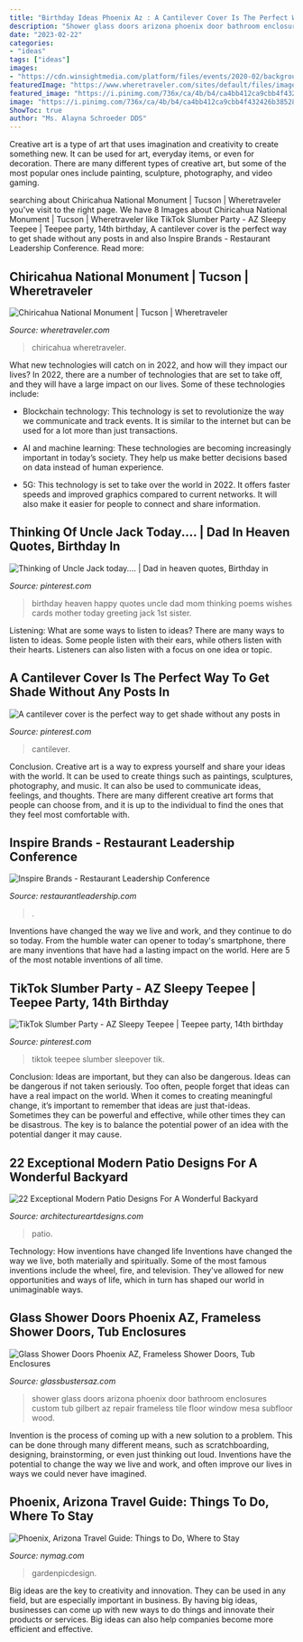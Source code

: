 ```yaml
---
title: "Birthday Ideas Phoenix Az : A Cantilever Cover Is The Perfect Way To Get Shade Without Any Posts In"
description: "Shower glass doors arizona phoenix door bathroom enclosures custom tub gilbert az repair frameless tile floor window mesa subfloor wood"
date: "2023-02-22"
categories:
- "ideas"
tags: ["ideas"]
images:
- "https://cdn.winsightmedia.com/platform/files/events/2020-02/background/InspireBrands_Weblogo_headshot_1582739055.jpg?yc7qdYoxWre8rex4vy1h0s6vIu3vlQV0"
featuredImage: "https://www.wheretraveler.com/sites/default/files/images/Chiricahua---Denny-Armstrong-CC.jpg"
featured_image: "https://i.pinimg.com/736x/ca/4b/b4/ca4bb412ca9cbb4f432426b38528ddb1.jpg"
image: "https://i.pinimg.com/736x/ca/4b/b4/ca4bb412ca9cbb4f432426b38528ddb1.jpg"
ShowToc: true
author: "Ms. Alayna Schroeder DDS"
---
```



Creative art is a type of art that uses imagination and creativity to create something new. It can be used for art, everyday items, or even for decoration. There are many different types of creative art, but some of the most popular ones include painting, sculpture, photography, and video gaming.

	

		
searching about Chiricahua National Monument | Tucson | Wheretraveler you've visit to the right page. We have 8 Images about Chiricahua National Monument | Tucson | Wheretraveler like TikTok Slumber Party - AZ Sleepy Teepee | Teepee party, 14th birthday, A cantilever cover is the perfect way to get shade without any posts in and also Inspire Brands - Restaurant Leadership Conference. Read more:
		
    
## Chiricahua National Monument | Tucson | Wheretraveler

<img loading=lazy src="https://www.wheretraveler.com/sites/default/files/images/Chiricahua---Denny-Armstrong-CC.jpg" onerror="this.onerror=null;this.src='https://tse2.mm.bing.net/th?id=OIP.1Sh6kJR4HUBxPFa3cD1aWwHaE7&amp;pid=15.1';" alt="Chiricahua National Monument | Tucson | Wheretraveler">

_Source: wheretraveler.com_

>chiricahua wheretraveler. 

	

What new technologies will catch on in 2022, and how will they impact our lives?
In 2022, there are a number of technologies that are set to take off, and they will have a large impact on our lives. Some of these technologies include: 
- Blockchain technology: This technology is set to revolutionize the way we communicate and track events. It is similar to the internet but can be used for a lot more than just transactions. 

- AI and machine learning: These technologies are becoming increasingly important in today’s society. They help us make better decisions based on data instead of human experience. 

- 5G: This technology is set to take over the world in 2022. It offers faster speeds and improved graphics compared to current networks. It will also make it easier for people to connect and share information.

    
## Thinking Of Uncle Jack Today.... | Dad In Heaven Quotes, Birthday In

<img loading=lazy src="https://i.pinimg.com/736x/86/a7/8c/86a78ce1fec854d983ff8500a9ebaf05--happy-birthday-in-heaven-heavy-heart.jpg" onerror="this.onerror=null;this.src='https://tse2.mm.bing.net/th?id=OIP.AIl8NwGFDJuA3AM2b7uJJgHaKP&amp;pid=15.1';" alt="Thinking of Uncle Jack today.... | Dad in heaven quotes, Birthday in">

_Source: pinterest.com_

>birthday heaven happy quotes uncle dad mom thinking poems wishes cards mother today greeting jack 1st sister. 

	

Listening: What are some ways to listen to ideas?
There are many ways to listen to ideas. Some people listen with their ears, while others listen with their hearts. Listeners can also listen with a focus on one idea or topic.

    
## A Cantilever Cover Is The Perfect Way To Get Shade Without Any Posts In

<img loading=lazy src="https://i.pinimg.com/originals/9e/b5/75/9eb5756ec41e6cc4cea723c1b745bff2.jpg" onerror="this.onerror=null;this.src='https://tse4.mm.bing.net/th?id=OIP.TvjBo-ytl9Y1OgFids0yGwHaJ4&amp;pid=15.1';" alt="A cantilever cover is the perfect way to get shade without any posts in">

_Source: pinterest.com_

>cantilever. 

	

Conclusion.
Creative art is a way to express yourself and share your ideas with the world. It can be used to create things such as paintings, sculptures, photography, and music. It can also be used to communicate ideas, feelings, and thoughts. There are many different creative art forms that people can choose from, and it is up to the individual to find the ones that they feel most comfortable with.

    
## Inspire Brands - Restaurant Leadership Conference

<img loading=lazy src="https://cdn.winsightmedia.com/platform/files/events/2020-02/background/InspireBrands_Weblogo_headshot_1582739055.jpg?yc7qdYoxWre8rex4vy1h0s6vIu3vlQV0" onerror="this.onerror=null;this.src='https://tse2.mm.bing.net/th?id=OIP.GB687cySqqSIuFwdDM07lAHaD4&amp;pid=15.1';" alt="Inspire Brands - Restaurant Leadership Conference">

_Source: restaurantleadership.com_

>. 

	

Inventions have changed the way we live and work, and they continue to do so today. From the humble water can opener to today's smartphone, there are many inventions that have had a lasting impact on the world. Here are 5 of the most notable inventions of all time.

    
## TikTok Slumber Party - AZ Sleepy Teepee | Teepee Party, 14th Birthday

<img loading=lazy src="https://i.pinimg.com/736x/ca/4b/b4/ca4bb412ca9cbb4f432426b38528ddb1.jpg" onerror="this.onerror=null;this.src='https://tse1.mm.bing.net/th?id=OIP.UYET22NPrAsINpNbleNMlwHaFg&amp;pid=15.1';" alt="TikTok Slumber Party - AZ Sleepy Teepee | Teepee party, 14th birthday">

_Source: pinterest.com_

>tiktok teepee slumber sleepover tik. 

	

Conclusion: Ideas are important, but they can also be dangerous.
Ideas can be dangerous if not taken seriously. Too often, people forget that ideas can have a real impact on the world. When it comes to creating meaningful change, it’s important to remember that ideas are just that-ideas. Sometimes they can be powerful and effective, while other times they can be disastrous. The key is to balance the potential power of an idea with the potential danger it may cause.

    
## 22 Exceptional Modern Patio Designs For A Wonderful Backyard

<img loading=lazy src="http://www.architectureartdesigns.com/wp-content/uploads/2015/02/22-Exceptional-Modern-Patio-Designs-For-A-Wonderful-Backyard-9.jpg" onerror="this.onerror=null;this.src='https://tse3.mm.bing.net/th?id=OIP.xlVUocag9ijhmg2I_xL8xwHaF7&amp;pid=15.1';" alt="22 Exceptional Modern Patio Designs For A Wonderful Backyard">

_Source: architectureartdesigns.com_

>patio. 

	

Technology: How inventions have changed life
Inventions have changed the way we live, both materially and spiritually. Some of the most famous inventions include the wheel, fire, and television. They've allowed for new opportunities and ways of life, which in turn has shaped our world in unimaginable ways.

    
## Glass Shower Doors Phoenix AZ, Frameless Shower Doors, Tub Enclosures

<img loading=lazy src="https://glassbustersaz.com/wp-content/gallery/newshower-gallery/img_0051a.jpg" onerror="this.onerror=null;this.src='https://tse3.mm.bing.net/th?id=OIP.25VKvSlBRjAT7WYqdq0k3QHaJ4&amp;pid=15.1';" alt="Glass Shower Doors Phoenix AZ, Frameless Shower Doors, Tub Enclosures">

_Source: glassbustersaz.com_

>shower glass doors arizona phoenix door bathroom enclosures custom tub gilbert az repair frameless tile floor window mesa subfloor wood. 

	

Invention is the process of coming up with a new solution to a problem. This can be done through many different means, such as scratchboarding, designing, brainstorming, or even just thinking out loud. Inventions have the potential to change the way we live and work, and often improve our lives in ways we could never have imagined.

    
## Phoenix, Arizona Travel Guide: Things To Do, Where To Stay

<img loading=lazy src="https://pyxis.nymag.com/v1/imgs/309/9e5/b995b59810887c3164b0cce658d233775f-phoenix.1x.rsocial.w1200.jpg" onerror="this.onerror=null;this.src='https://tse2.mm.bing.net/th?id=OIP.1L54Ovf_Ar2IToJBVZ4zRwHaD4&amp;pid=15.1';" alt="Phoenix, Arizona Travel Guide: Things to Do, Where to Stay">

_Source: nymag.com_

>gardenpicdesign. 

	

Big ideas are the key to creativity and innovation. They can be used in any field, but are especially important in business. By having big ideas, businesses can come up with new ways to do things and innovate their products or services. Big ideas can also help companies become more efficient and effective.

